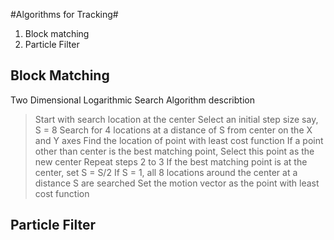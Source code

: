 #Algorithms for Tracking#
1. Block matching
2. Particle Filter

## Block Matching ##
Two Dimensional Logarithmic Search
Algorithm describtion
>Start with search location at the center
>Select an initial step size say, S = 8
>Search for 4 locations at a distance of S from center on the X and Y axes
>Find the location of point with least cost function
>If a point other than center is the best matching point,
>Select this point as the new center
>Repeat steps 2 to 3
>If the best matching point is at the center, set S = S/2
>If S = 1, all 8 locations around the center at a distance S are searched
>Set the motion vector as the point with least cost function

## Particle Filter ##


